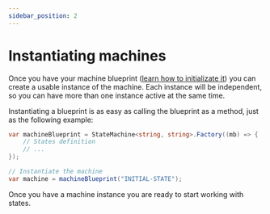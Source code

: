 ```yaml
---
sidebar_position: 2
---
```


# Instantiating machines

Once you have your machine blueprint ([learn how to initializate it](./setup.md)) you can create a usable instance of the machine. Each instance will be independent, so you can have more than one instance active at the same time.

Instantiating a blueprint is as easy as calling the blueprint as a method, just as the following example:

```csharp
var machineBlueprint = StateMachine<string, string>.Factory((mb) => {
    // States definition
    // ...
});

// Instantiate the machine
var machine = machineBlueprint("INITIAL-STATE");
```

Once you have a machine instance you are ready to start working with states.
